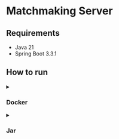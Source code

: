 # Matchmaking Server


## Requirements

- Java 21
- Spring Boot 3.3.1

## How to run

<details close>
  <summary>
    <h3>
      Docker    
    </h3>
  </summary>

To run the application, ensure that Docker is installed on your machine.
Then, execute the commands in the specified order.

1. **Paste the .env file into  match-making folder**

   .env file content

 ```.env
DB_URL=<your-databse-url>
DB_USERNAME=<your-databse-username>
DB_PASSWORD=<your-databse-password>
SECURITY_TOKEN_ACCESS_SECRET_KEY=<repalce-with-generated-secret-koy-for-access-token>
SECURITY_TOKEN_ACCESS_TIME=<access-token-valid-time-in-millieseconds>
SECURITY_TOKEN_REFRESH_SECRET_KEY=<repalce-with-generated-secret-koy-for-refresh-token>
SECURITY_TOKEN_REFRESH_TIME=<refresht-token-valid-time-in-millieseconds>
```

2. **Pull the Docker Image**

```sh
docker pull nazarovv2/match-making:latest
```

3. **Start the Application**

```sh
docker-compose up -d match-making-app
```

</details>

<details close>
  <summary>
    <h3>
      Jar    
    </h3>
  </summary>
    
1. **Clone the repository:**

    ```sh
    git clone https://github.com/nazarovctrl/match-making.git
    cd match-making
    ```
2. **Paste the .env file into  match-making folder**

    .env file content
   
    ```.env
    DB_URL=<your-databse-url>
    DB_USERNAME=<your-databse-username>
    DB_PASSWORD=<your-databse-password>
    SECURITY_TOKEN_ACCESS_SECRET_KEY=<repalce-with-generated-secret-koy-for-access-token>
    SECURITY_TOKEN_ACCESS_TIME=<access-token-valid-time-in-millieseconds>
    SECURITY_TOKEN_REFRESH_SECRET_KEY=<repalce-with-generated-secret-koy-for-refresh-token>
    SECURITY_TOKEN_REFRESH_TIME=<refresht-token-valid-time-in-millieseconds>
    ```
4. **Build the project:**

    Use Maven to build the project.

    ```sh
    mvn clean install
    ```

5. **Run the application:**

    To run the application, make sure you have Java 21 installed
    
    ```sh
    java -jar target/match-making-0.0.1-SNAPSHOT.jar
    ```

</details>
